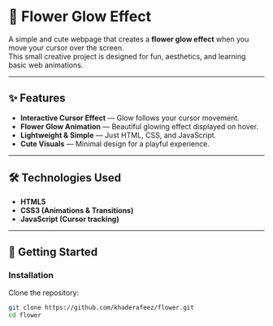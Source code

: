 # 🌸 Flower Glow Effect  

A simple and cute webpage that creates a **flower glow effect** when you move your cursor over the screen.  
This small creative project is designed for fun, aesthetics, and learning basic web animations.  

---

## ✨ Features
- **Interactive Cursor Effect** — Glow follows your cursor movement.  
- **Flower Glow Animation** — Beautiful glowing effect displayed on hover.  
- **Lightweight & Simple** — Just HTML, CSS, and JavaScript.  
- **Cute Visuals** — Minimal design for a playful experience.  

---

## 🛠️ Technologies Used
- **HTML5**  
- **CSS3 (Animations & Transitions)**  
- **JavaScript (Cursor tracking)**  

---

## 🚀 Getting Started

### Installation
Clone the repository:  
```bash
git clone https://github.com/khaderafeez/flower.git
cd flower
